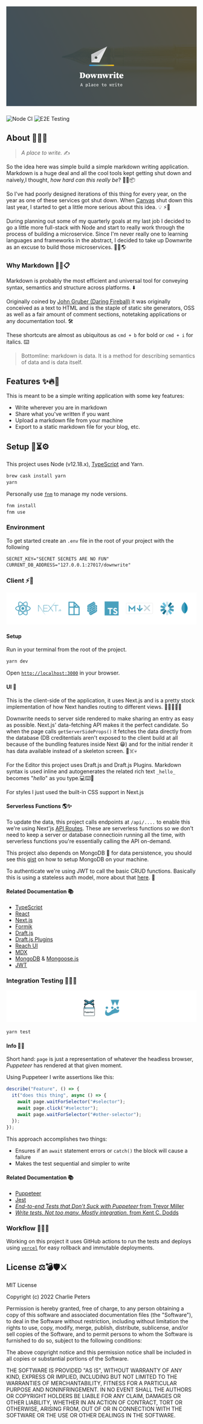 # ![Downwrite](.github/images/downwrite-og.png)

![Node CI](https://github.com/charliewilco/downwrite/workflows/Node%20CI/badge.svg)
![E2E Testing](https://github.com/charliewilco/downwrite/workflows/E2E%20Testing/badge.svg)

## About 🤔🦄🎉

> _A place to write._ ✍️

So the idea here was simple build a simple markdown writing application. Markdown is a huge deal and all the cool tools kept getting shut down and naively,I thought, _how hard can this really be_? 🤔📝📦

So I've had poorly designed iterations of this thing for every year, on the year as one of these services got shut down. When [Canvas](https://blog.usecanvas.com/) shut down this last year, I started to get a little more serious about this idea. 💡 ⚡🔭

During planning out some of my quarterly goals at my last job I decided to go a little more full-stack with Node and start to really work through the process of building a microservice. Since I'm never really one to learning languages and frameworks in the abstract, I decided to take up Downwrite as an excuse to build those microservices. 📡💸🌎

### Why Markdown 🧐🤨📋

Markdown is probably the most efficient and universal tool for conveying syntax, semantics and structure across platforms. ⬇️

Originally coined by [John Gruber (Daring Fireball)](https://daringfireball.net/projects/markdown/) it was originally conceived as a text to HTML and is the staple of static site generators, OSS as well as a fair amount of comment sections, notetaking applications or any documentation tool. 🛠

These shortcuts are almost as ubiquitous as `cmd + b` for bold or `cmd + i` for italics. ⌨️

> Bottomline: markdown is data. It is a method for describing semantics of data and is data itself.

## Features ✨🔥🚀

This is meant to be a simple writing application with some key features:

- Write wherever you are in markdown
- Share what you've written if you want
- Upload a markdown file from your machine
- Export to a static markdown file for your blog, etc.

## Setup 📲⏳⚙️

This project uses Node (v12.18.x), [TypeScript](https://www.typescriptlang.org/) and Yarn.

```bash
brew cask install yarn
yarn
```

Personally use [`fnm`](https://github.com/Schniz/fnm) to manage my node versions.

```bash
fnm install
fnm use
```

### Environment

To get started create an `.env` file in the root of your project with the following

```env
SECRET_KEY="SECRET SECRETS ARE NO FUN"
CURRENT_DB_ADDRESS="127.0.0.1:27017/downwrite"
```

### Client ⚡️🦊

![Logos for Related Projects](.github/images/Client-2020.png)

#### Setup

Run in your terminal from the root of the project.

```bash
yarn dev
```

Open [`http://localhost:3000`](http://localhost:3000/) in your browser.

#### UI 📝

This is the client-side of the application, it uses Next.js and is a pretty stock implementation of how Next handles routing to different views. 👨‍💻🤜🦑🤯

Downwrite needs to server side rendered to make sharing an entry as easy as possible. Next.js' data-fetching API makes it the perfect candidate. So when the page calls `getServerSideProps()` it fetches the data directly from the database (DB creditentials aren't exposed to the client build at all because of the bundling features inside Next 😁) and for the initial render it has data available instead of a skeleton screen. 🤖☠️💀

For the Editor this project uses Draft.js and Draft.js Plugins. Markdown syntax is used inline and autogenerates the related rich text `_hello_` becomes "_hello_" as you type.💻⌨️🔏

For styles I just used the built-in CSS support in Next.js

#### Serverless Functions 🌎✨

To update the data, this project calls endpoints at `/api/....` to enable this we're using Next'js [API Routes](https://nextjs.org/docs/api-routes/introduction). These are serverless functions so we don't need to keep a server or database connectioin running all the time, with serverless functions you're essentially calling the API on-demand.

This project also depends on MongoDB 🍍 for data persistence, you should see this [gist](https://gist.github.com/nrollr/9f523ae17ecdbb50311980503409aeb3) on how to setup MongoDB on your machine.

To authenticate we're using JWT to call the basic CRUD functions. Basically this is using a stateless auth model, more about that [here](https://auth0.com/blog/stateless-auth-for-stateful-minds/). 🔐

#### Related Documentation 📚

- [TypeScript](https://www.typescriptlang.org/)
- [React](https://reactjs.org/)
- [Next.js](https://nextjs.org/)
- [Formik](https://formik.org/)
- [Draft.js](https://draftjs.org/)
- [Draft.js Plugins](https://www.draft-js-plugins.com/)
- [Reach UI](https://reach.tech/)
- [MDX](https://mdxjs.com/)
- [MongoDB](https://docs.mongodb.com/manual/support/) & [Mongoose.js](http://mongoosejs.com)
- [JWT](https://auth0.com/blog/hapijs-authentication-secure-your-api-with-json-web-tokens/)

### Integration Testing 🌈🦁🐛

![Logos for Related Projects](.github/images/Integration.png)

```bash
yarn test
```

#### Info 📝🧪

Short hand: `page` is just a representation of whatever the headless browser, _Puppeteer_ has rendered at that given moment.

Using Puppeteer I write assertions like this:

```js
describe("Feature", () => {
  it("does this thing", async () => {
    await page.waitForSelector("#selector");
    await page.click("#selector");
    await page.waitForSelector("#other-selector");
  });
});
```

This approach accomplishes two things:

- Ensures if an `await` statement errors or `catch()` the block will cause a failure
- Makes the test sequential and simpler to write

#### Related Documentation 📚

- [Puppeteer](https://github.com/GoogleChrome/puppeteer/blob/master/docs/api.md)
- [Jest](https://jestjs.io/)
- [_End-to-end Tests that Don’t Suck with Puppeteer_ from Trevor Miller](https://ropig.com/blog/end-end-tests-dont-suck-puppeteer/)
- [_Write tests. Not too many. Mostly integration._ from Kent C. Dodds](https://blog.kentcdodds.com/write-tests-not-too-many-mostly-integration-5e8c7fff591c)

### Workflow 👷‍♀️🚧

Working on this project it uses GitHub actions to run the tests and deploys using [`vercel`](https://vercel.com) for easy rollback and immutable deployments.

## License ⚖️💣🛡⚔️

MIT License

Copyright (c) 2022 Charlie Peters

Permission is hereby granted, free of charge, to any person obtaining a copy
of this software and associated documentation files (the "Software"), to deal
in the Software without restriction, including without limitation the rights
to use, copy, modify, merge, publish, distribute, sublicense, and/or sell
copies of the Software, and to permit persons to whom the Software is
furnished to do so, subject to the following conditions:

The above copyright notice and this permission notice shall be included in all
copies or substantial portions of the Software.

THE SOFTWARE IS PROVIDED "AS IS", WITHOUT WARRANTY OF ANY KIND, EXPRESS OR
IMPLIED, INCLUDING BUT NOT LIMITED TO THE WARRANTIES OF MERCHANTABILITY,
FITNESS FOR A PARTICULAR PURPOSE AND NONINFRINGEMENT. IN NO EVENT SHALL THE
AUTHORS OR COPYRIGHT HOLDERS BE LIABLE FOR ANY CLAIM, DAMAGES OR OTHER
LIABILITY, WHETHER IN AN ACTION OF CONTRACT, TORT OR OTHERWISE, ARISING FROM,
OUT OF OR IN CONNECTION WITH THE SOFTWARE OR THE USE OR OTHER DEALINGS IN THE
SOFTWARE.
